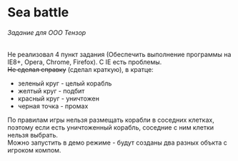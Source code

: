 # Sea battle
###### Задание для ООО Тензор

Не реализовал 4 пункт задания (Обеспечить выполнение программы на IE8+, Opera, Chrome, Firefox). С IE есть проблемы.  
~~Не сделал справку~~ (сделал краткую), в кратце:  

 - зеленый круг - целый корабль
 - желтый круг - подбит
 - красный круг - уничтожен
 - черная точка - промах

По правилам игры нельзя размещать корабли в соседних клетках, поэтому если есть уничтоженный корабль, соседние с ним клетки нельзя выбрать.  
Можно запустить в демо режиме - будут созданы два разных объкта с игроком компом.
